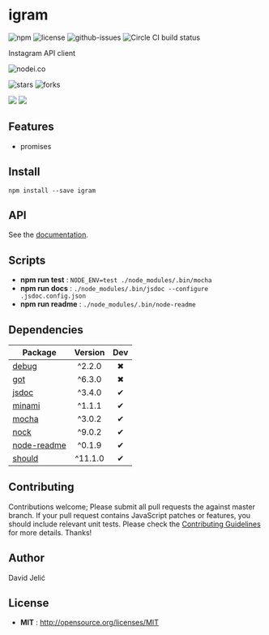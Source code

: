 # igram

![npm](https://img.shields.io/npm/v/igram.svg) ![license](https://img.shields.io/npm/l/igram.svg) ![github-issues](https://img.shields.io/github/issues/djelic/igram.svg) ![Circle CI build status](https://circleci.com/gh/djelic/igram.svg?style=svg)

Instagram API client

![nodei.co](https://nodei.co/npm/igram.png?downloads=true&downloadRank=true&stars=true)

![stars](https://img.shields.io/github/stars/djelic/igram.svg)
![forks](https://img.shields.io/github/forks/djelic/igram.svg)

![](https://david-dm.org/djelic/igram/status.svg)
![](https://david-dm.org/djelic/igram/dev-status.svg)

## Features

  - promises

## Install

`npm install --save igram`

## API

See the [documentation](https://djelic.github.io/igram/).

## Scripts

 - **npm run test** : `NODE_ENV=test ./node_modules/.bin/mocha`
 - **npm run docs** : `./node_modules/.bin/jsdoc --configure .jsdoc.config.json`
 - **npm run readme** : `./node_modules/.bin/node-readme`

## Dependencies

Package | Version | Dev
--- |:---:|:---:
[debug](https://www.npmjs.com/package/debug) | ^2.2.0 | ✖
[got](https://www.npmjs.com/package/got) | ^6.3.0 | ✖
[jsdoc](https://www.npmjs.com/package/jsdoc) | ^3.4.0 | ✔
[minami](https://www.npmjs.com/package/minami) | ^1.1.1 | ✔
[mocha](https://www.npmjs.com/package/mocha) | ^3.0.2 | ✔
[nock](https://www.npmjs.com/package/nock) | ^9.0.2 | ✔
[node-readme](https://www.npmjs.com/package/node-readme) | ^0.1.9 | ✔
[should](https://www.npmjs.com/package/should) | ^11.1.0 | ✔


## Contributing

Contributions welcome; Please submit all pull requests the against master branch. If your pull request contains JavaScript patches or features, you should include relevant unit tests. Please check the [Contributing Guidelines](contributng.md) for more details. Thanks!

## Author

David Jelić

## License

 - **MIT** : http://opensource.org/licenses/MIT
